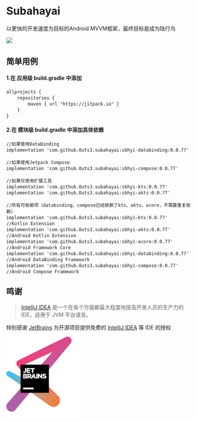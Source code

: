 # Subahayai

以更快的开发速度为目标的Android MVVM框架，最终目标是成为陆行鸟  
  
[![](https://jitpack.io/v/Outs3/subahayai.svg)](https://jitpack.io/#Outs3/subahayai)  
  
## 简单用例
#### 1.在 应用级 build.gradle 中添加
```
allprojects {  
    repositories {  
        maven { url "https://jitpack.io" }  
    }  
}
```

   
#### 2.在 模块级 build.gradle 中添加具体依赖
```
//如果使用DataBinding  
implementation 'com.github.Outs3.subahayai:sbhyi-databinding:0.0.77'
  
//如果使用Jetpack Compose  
implementation 'com.github.Outs3.subahayai:sbhyi-compose:0.0.77'
  
//如果仅使用扩展工具  
implementation 'com.github.Outs3.subahayai:sbhyi-kts:0.0.77'
implementation 'com.github.Outs3.subahayai:sbhyi-akts:0.0.77'
  
//所有可依赖项（databinding、compose已经依赖了kts、akts、acore，不需要重复依赖）  
implementation 'com.github.Outs3.subahayai:sbhyi-kts:0.0.77'			//Kotlin Extension
implementation 'com.github.Outs3.subahayai:sbhyi-akts:0.0.77'			//Android Kotlin Extension
implementation 'com.github.Outs3.subahayai:sbhyi-acore:0.0.77'			//Android Framework Core
implementation 'com.github.Outs3.subahayai:sbhyi-databinding:0.0.77'		//Android DataBinding Framework
implementation 'com.github.Outs3.subahayai:sbhyi-compose:0.0.77'			//Android Compose Framework
```

## 鸣谢

> [IntelliJ IDEA](https://zh.wikipedia.org/zh-hans/IntelliJ_IDEA) 是一个在各个方面都最大程度地提高开发人员的生产力的 IDE，适用于 JVM 平台语言。

特别感谢 [JetBrains](https://www.jetbrains.com/?from=Subahayai)
为开源项目提供免费的 [IntelliJ IDEA](https://www.jetbrains.com/idea/?from=Subahayai) 等 IDE 的授权  
[<img src=".github/jetbrains-variant-3.png" width="200"/>](https://www.jetbrains.com/?from=Subahayai)